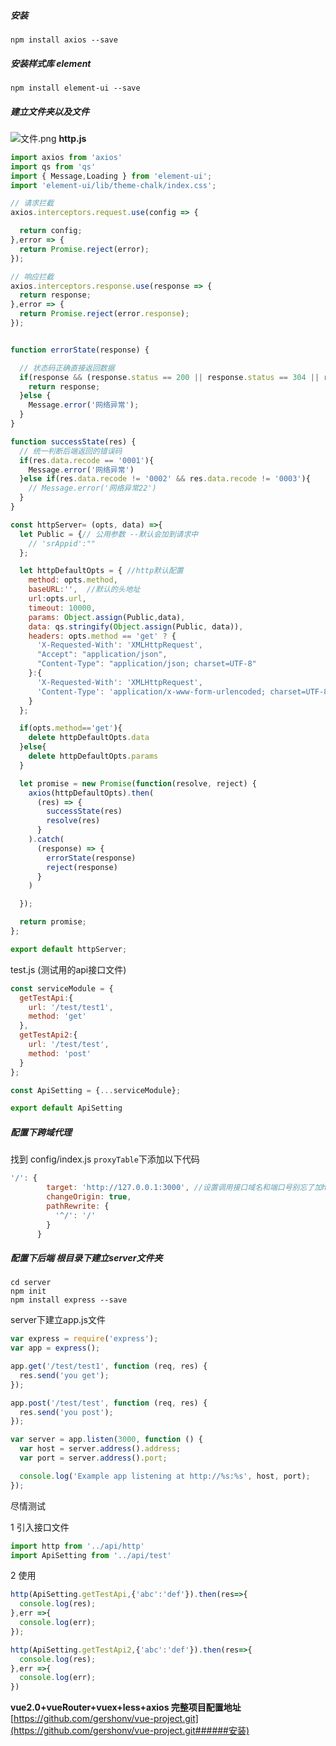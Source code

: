 ##### 安装

```
npm install axios --save
```

##### 安装样式库 element

```
npm install element-ui --save
```

##### 建立文件夹以及文件

![文件.png](https://upload-images.jianshu.io/upload_images/8677726-9ba6dbd5ffb57ac0.png?imageMogr2/auto-orient/strip|imageView2/2/w/1240)
**http.js**

```js
import axios from 'axios'
import qs from 'qs'
import { Message,Loading } from 'element-ui';
import 'element-ui/lib/theme-chalk/index.css';

// 请求拦截
axios.interceptors.request.use(config => {

  return config;
},error => {
  return Promise.reject(error);
});

// 响应拦截
axios.interceptors.response.use(response => {
  return response;
},error => {
  return Promise.reject(error.response);
});


function errorState(response) {

  // 状态码正确直接返回数据
  if(response && (response.status == 200 || response.status == 304 || response.status == 400)){
    return response;
  }else {
    Message.error('网络异常');
  }
}

function successState(res) {
  // 统一判断后端返回的错误码
  if(res.data.recode == '0001'){
    Message.error('网络异常')
  }else if(res.data.recode != '0002' && res.data.recode != '0003'){
    // Message.error('网络异常22')
  }
}

const httpServer= (opts, data) =>{
  let Public = {// 公用参数 --默认会加到请求中
    // 'srAppid':""
  };

  let httpDefaultOpts = { //http默认配置
    method: opts.method,
    baseURL:'',  //默认的头地址
    url:opts.url,
    timeout: 10000,
    params: Object.assign(Public,data),
    data: qs.stringify(Object.assign(Public, data)),
    headers: opts.method == 'get' ? {
      'X-Requested-With': 'XMLHttpRequest',
      "Accept": "application/json",
      "Content-Type": "application/json; charset=UTF-8"
    }:{
      'X-Requested-With': 'XMLHttpRequest',
      'Content-Type': 'application/x-www-form-urlencoded; charset=UTF-8'
    }
  };

  if(opts.method=='get'){
    delete httpDefaultOpts.data
  }else{
    delete httpDefaultOpts.params
  }

  let promise = new Promise(function(resolve, reject) {
    axios(httpDefaultOpts).then(
      (res) => {
        successState(res)
        resolve(res)
      }
    ).catch(
      (response) => {
        errorState(response)
        reject(response)
      }
    )

  });

  return promise;
};

export default httpServer;
```

test.js \(测试用的api接口文件\)

```js
const serviceModule = {
  getTestApi:{
    url: '/test/test1',
    method: 'get'
  },
  getTestApi2:{
    url: '/test/test',
    method: 'post'
  }
};

const ApiSetting = {...serviceModule};

export default ApiSetting
```

##### 配置下跨域代理

找到 config/index.js  `proxyTable`下添加以下代码

```js
'/': {
        target: 'http://127.0.0.1:3000', //设置调用接口域名和端口号别忘了加http
        changeOrigin: true,
        pathRewrite: {
          '^/': '/'
        }
      }
```

##### 配置下后端 根目录下建立server文件夹

```
cd server
npm init
npm install express --save
```

server下建立app.js文件

```js
var express = require('express');
var app = express();

app.get('/test/test1', function (req, res) {
  res.send('you get');
});

app.post('/test/test', function (req, res) {
  res.send('you post');
});

var server = app.listen(3000, function () {
  var host = server.address().address;
  var port = server.address().port;

  console.log('Example app listening at http://%s:%s', host, port);
});
```

尽情测试

1 引入接口文件

```js
import http from '../api/http'
import ApiSetting from '../api/test'
```

2 使用

```js
http(ApiSetting.getTestApi,{'abc':'def'}).then(res=>{
  console.log(res);
},err =>{
  console.log(err);
});

http(ApiSetting.getTestApi2,{'abc':'def'}).then(res=>{
  console.log(res);
},err =>{
  console.log(err);
})
```

**vue2.0+vueRouter+vuex+less+axios 完整项目配置地址** [https://github.com/gershonv/vue-project.git](https://github.com/gershonv/vue-project.git######安装)
